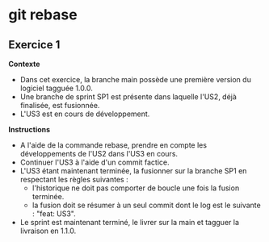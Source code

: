 # git rebase

## Exercice 1

**Contexte**
- Dans cet exercice, la branche main possède une première version du logiciel tagguée 1.0.0.
- Une branche de sprint SP1 est présente dans laquelle l'US2, déjà finalisée, est fusionnée.
- L'US3 est en cours de développement.

**Instructions**
- A l'aide de la commande rebase, prendre en compte les développements de l'US2 dans l'US3 en cours.
- Continuer l'US3 à l'aide d'un commit factice.
- L'US3 étant maintenant terminée, la fusionner sur la branche SP1 en respectant les règles suivantes :
  - l'historique ne doit pas comporter de boucle une fois la fusion terminée.
  - la fusion doit se résumer à un seul commit dont le log est le suivante : "feat: US3".
- Le sprint est maintenant terminé, le livrer sur la main et tagguer la livraison en 1.1.0.
